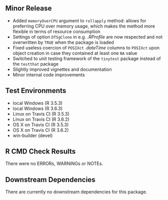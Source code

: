 ## Minor Release

* Added `memoryOverCPU` argument to `rollapply` method: allows for preferring CPU over memory usage, which makes the method more flexible in terms of resource consumption
* Settings of option `DTSgClone` in e.g. *.RProfile* are now respected and not overwritten by `TRUE` when the package is loaded
* Fixed useless coercion of `POSIXct` *.dateTime* columns to `POSIXct` upon object creation in case they contained at least one `NA` value
* Switched to unit testing framework of the `tinytest` package instead of the `testthat` package
* Slightly improved vignettes and documentation
* Minor internal code improvements

## Test Environments

* local Windows (R 3.5.3)
* local Windows (R 3.6.3)
* Linux on Travis CI (R 3.5.3)
* Linux on Travis CI (R 3.6.2)
* OS X on Travis CI (R 3.5.3)
* OS X on Travis CI (R 3.6.2)
* win-builder (devel)

## R CMD Check Results

There were no ERRORs, WARNINGs or NOTEs.

## Downstream Dependencies

There are currently no downstream dependencies for this package.
